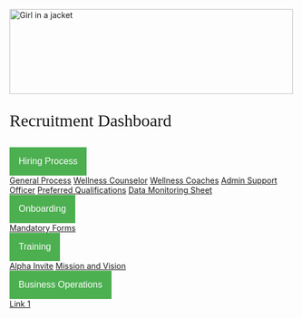 <!DOCTYPE html>
<html>
<head>
<meta name="viewport" content="width=device-width, initial-scale=1">
<style>
.dropbtn {
  background-color: #4CAF50;
  color: white;
  padding: 16px;
  font-size: 16px;
  border: none;
}

.dropdown {
  position: relative;
  display: inline-block;
}

.dropdown-content {
  display: none;
  position: absolute;
  background-color: #f1f1f1;
  min-width: 160px;
  box-shadow: 0px 8px 16px 0px rgba(0,0,0,0.2);
  z-index: 1;
}

.dropdown-content a {
  color: black;
  padding: 12px 16px;
  text-decoration: none;
  display: block;
}

.dropdown-content a:hover {background-color: #ddd;}

.dropdown:hover .dropdown-content {display: block;}

.dropdown:hover .dropbtn {background-color: #3e8e41;}
</style>
</head>
<body>


<img src="https://scontent.fmnl3-2.fna.fbcdn.net/v/t1.0-9/69708582_101553351231222_1454941088010731520_n.png?_nc_cat=100&_nc_oc=AQmluVfDy501QroZjI63dEBgeXAhoSb4UxEOpxk4E1ALH3V7uMWPD3Es52mYaW3tT8U&_nc_ht=scontent.fmnl3-2.fna&oh=aa19f6b24659cbfd4ed7ab99db67ca5a&oe=5E401932" alt="Girl in a jacket" width="500" height="150">

<p style = "font-family:georgia,garamond,serif;font-size:30px;">
     Recruitment Dashboard
      </p>

<div class="dropdown">
  <button class="dropbtn">Hiring Process</button>
  <div class="dropdown-content">
    <a href="https://docs.google.com/spreadsheets/d/15XsNUJeCUgPtQtQfGpZmET1Qv8HzF50qdD9to-ltjh0/edit#gid=1734419729">General Process</a>
    <a href="https://docs.google.com/spreadsheets/d/15XsNUJeCUgPtQtQfGpZmET1Qv8HzF50qdD9to-ltjh0/edit#gid=390971924">Wellness Counselor</a>
    <a href="https://docs.google.com/spreadsheets/d/15XsNUJeCUgPtQtQfGpZmET1Qv8HzF50qdD9to-ltjh0/edit#gid=1074220377">Wellness Coaches</a>
	<a href="https://docs.google.com/spreadsheets/d/15XsNUJeCUgPtQtQfGpZmET1Qv8HzF50qdD9to-ltjh0/edit#gid=776266737">Admin Support Officer</a>
	<a href="https://docs.google.com/spreadsheets/d/15XsNUJeCUgPtQtQfGpZmET1Qv8HzF50qdD9to-ltjh0/edit#gid=1232532983">Preferred Qualifications</a>
	<a href="#">Data Monitoring Sheet</a>
  </div>
</div>

<div class="dropdown">
  <button class="dropbtn">Onboarding</button>
  <div class="dropdown-content">
    <a href="https://drive.google.com/drive/u/1/folders/1uXy0NGY9SAg7MsSvci-Vg9TWoA8uWFSk">Mandatory Forms</a>
  </div>
</div>

<div class="dropdown">
  <button class="dropbtn">Training</button>
  <div class="dropdown-content">
    <a href="https://docs.google.com/document/d/1Ff_cHAOiFbdhOOLBj_Kr7NQDpUgDLMnrYvIhiG90kLg/edit">Alpha Invite</a>
    <a href="https://docs.google.com/presentation/d/1v5B1F2-zekGUizgvCytYjc5Delctcvbx/edit?dls=true">Mission and Vision</a>
  
  </div>
</div>

<div class="dropdown">
  <button class="dropbtn">Business Operations</button>
  <div class="dropdown-content">
    <a href="#">Link 1</a>
  </div>
</div>

</body>
</html>
